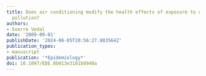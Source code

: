 ```yaml
---
title: Does air conditioning modify the health effects of exposure to outdoor air
  pollution?
authors:
- Sverre Vedal
date: '2009-09-01'
publishDate: '2024-06-05T20:56:27.883564Z'
publication_types:
- manuscript
publication: '*Epidemiology*'
doi: 10.1097/EDE.0b013e3181b0940a
---
```

